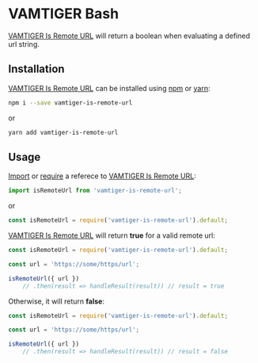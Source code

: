 # VAMTIGER Bash
[VAMTIGER Is Remote URL](https://github.com/vamtiger-project/vamtiger-is-remote-url) will return a boolean when evaluating a defined url string.

## Installation
[VAMTIGER Is Remote URL](https://github.com/vamtiger-project/vamtiger-is-remote-url) can be installed using [npm](https://www.npmjs.com/) or [yarn]():
```bash
npm i --save vamtiger-is-remote-url
```
or
```bash
yarn add vamtiger-is-remote-url
```

## Usage
[Import](https://developer.mozilla.org/en-US/docs/Web/JavaScript/Reference/Statements/import) or [require](https://nodejs.org/api/modules.html#modules_require) a referece to [VAMTIGER Is Remote URL](https://github.com/vamtiger-project/vamtiger-is-remote-url):
```javascript
import isRemoteUrl from 'vamtiger-is-remote-url';
```
or
```javascript
const isRemoteUrl = require('vamtiger-is-remote-url').default;
```

[VAMTIGER Is Remote URL](https://github.com/vamtiger-project/vamtiger-is-remote-url) will return **true** for a valid remote url:
```javascript
const isRemoteUrl = require('vamtiger-is-remote-url').default;

const url = 'https://some/https/url';

isRemoteUrl({ url })
    // .then(result => handleResult(result)) // result = true
```

Otherwise, it will return **false**:
```javascript
const isRemoteUrl = require('vamtiger-is-remote-url').default;

const url = 'https://some/https/url';

isRemoteUrl({ url })
    // .then(result => handleResult(result)) // result = false
```